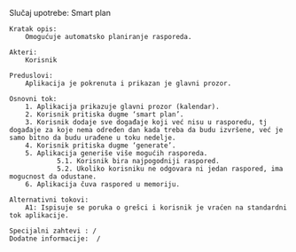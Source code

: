 Slučaj upotrebe: Smart plan

    Kratak opis: 
        Omogućuje automatsko planiranje rasporeda.

    Akteri:
        Korisnik

    Preduslovi:
        Aplikacija je pokrenuta i prikazan je glavni prozor.

    Osnovni tok: 
        1. Aplikacija prikazuje glavni prozor (kalendar).
        2. Korisnik pritiska dugme ‘smart plan’.
        3. Korisnik dodaje sve događaje koji već nisu u rasporedu, tj događaje za koje nema određen dan kada treba da budu izvršene, već je samo bitno da budu urađene u toku nedelje.
        4. Korisnik pritiska dugme ‘generate’.
        5. Aplikacija generiše više mogućih rasporeda.
                5.1. Korisnik bira najpogodniji raspored.
                5.2. Ukoliko korisniku ne odgovara ni jedan raspored, ima mogucnost da odustane.
        6. Aplikacija čuva raspored u memoriju.

    Alternativni tokovi:
        A1: Ispisuje se poruka o grešci i korisnik je vraćen na standardni tok aplikacije.

    Specijalni zahtevi : /
    Dodatne informacije:  /